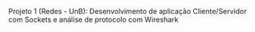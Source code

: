 Projeto 1 (Redes - UnB):
Desenvolvimento de aplicação Cliente/Servidor com Sockets e análise de protocolo com Wireshark
